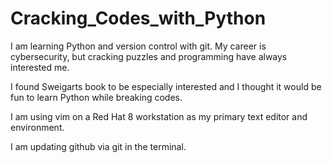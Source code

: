 # Cracking_Codes_with_Python
 

I am learning Python and version control with git. My career is cybersecurity, but cracking puzzles and programming have always interested me. 

I found Sweigarts book to be especially interested and I thought it would be fun to learn Python while breaking codes. 

I am using vim on a Red Hat 8 workstation as my primary text editor and environment. 

I am updating github via git in the terminal. 


